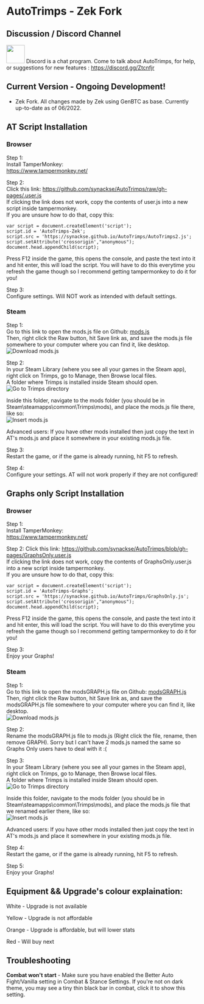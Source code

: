 # AutoTrimps - Zek Fork



## Discussion / Discord Channel
<a href="https://discord.gg/Ztcnfjr"><img src="https://discord.com/assets/3437c10597c1526c3dbd98c737c2bcae.svg" width=48></a>
Discord is a chat program. Come to talk about AutoTrimps, for help, or suggestions for new features : https://discord.gg/Ztcnfjr



## Current Version - Ongoing Development!
- Zek Fork. All changes made by Zek using GenBTC as base. Currently up-to-date as of 06/2022.



## AT Script Installation
### Browser
Step 1:  
Install TamperMonkey:  
https://www.tampermonkey.net/

Step 2:  
Click this link: https://github.com/synackse/AutoTrimps/raw/gh-pages/.user.js  
If clicking the link does not work, copy the contents of user.js into a new script inside tampermonkey.  
If you are unsure how to do that, copy this:  
```
var script = document.createElement('script');
script.id = 'AutoTrimps-Zek';
script.src = 'https://synackse.github.io/AutoTrimps/AutoTrimps2.js';
script.setAttribute('crossorigin',"anonymous");
document.head.appendChild(script);
```  
Press F12 inside the game, this opens the console, and paste the text into it and hit enter, this will load the script. You will have to do this everytime you refresh the game though so I recommend getting tampermonkey to do it for you!

Step 3:  
Configure settings. Will NOT work as intended with default settings. 

### Steam
Step 1:  
Go to this link to open the mods.js file on Github: <a href="https://github.com/synackse/AutoTrimps/blob/gh-pages/mods.js">mods.js</a>  
Then, right click the Raw button, hit Save link as, and save the mods.js file somewhere to your computer where you can find it, like desktop.  
![Download mods.js](https://i.imgur.com/opuO6yd.png)  

Step 2:  
In your Steam Library (where you see all your games in the Steam app), right click on Trimps, go to Manage, then Browse local files.  
A folder where Trimps is installed inside Steam should open.  
![Go to Trimps directory](https://imgur.com/cr35LK2.png)

Inside this folder, navigate to the mods folder (you should be in Steam\steamapps\common\Trimps\mods), and place the mods.js file there, like so:  
![Insert mods.js](https://imgur.com/muW6cUh.png)

Advanced users: If you have other mods installed then just copy the text in AT's mods.js and place it somewhere in your existing mods.js file.

Step 3:  
Restart the game, or if the game is already running, hit F5 to refresh.

Step 4:  
Configure your settings. AT will not work properly if they are not configured!

## Graphs only Script Installation
### Browser
Step 1:  
Install TamperMonkey:  
https://www.tampermonkey.net/

Step 2: 
Click this link: https://github.com/synackse/AutoTrimps/blob/gh-pages/GraphsOnly.user.js  
If clicking the link does not work, copy the contents of GraphsOnly.user.js into a new script inside tampermonkey.  
If you are unsure how to do that, copy this:  
```
var script = document.createElement('script');
script.id = 'AutoTrimps-Graphs';
script.src = 'https://synackse.github.io/AutoTrimps/GraphsOnly.js';
script.setAttribute('crossorigin',"anonymous");
document.head.appendChild(script);
```  
Press F12 inside the game, this opens the console, and paste the text into it and hit enter, this will load the script. You will have to do this everytime you refresh the game though so I recommend getting tampermonkey to do it for you!  

Step 3:  
Enjoy your Graphs!

### Steam
Step 1:  
Go to this link to open the modsGRAPH.js file on Github: <a href="https://github.com/synackse/AutoTrimps/blob/gh-pages/modsGRAPH.js">modsGRAPH.js</a>  
Then, right click the Raw button, hit Save link as, and save the modsGRAPH.js file somewhere to your computer where you can find it, like desktop.  
![Download mods.js](https://i.imgur.com/opuO6yd.png)  

Step 2:  
Rename the modsGRAPH.js file to mods.js (Right click the file, rename, then remove GRAPH). Sorry but I can't have 2 mods.js named the same so Graphs Only users have to deal with it :(

Step 3:  
In your Steam Library (where you see all your games in the Steam app), right click on Trimps, go to Manage, then Browse local files.  
A folder where Trimps is installed inside Steam should open.  
![Go to Trimps directory](https://imgur.com/cr35LK2.png)

Inside this folder, navigate to the mods folder (you should be in Steam\steamapps\common\Trimps\mods), and place the mods.js file that we renamed earlier there, like so:  
![Insert mods.js](https://imgur.com/muW6cUh.png)

Advanced users: If you have other mods installed then just copy the text in AT's mods.js and place it somewhere in your existing mods.js file.

Step 4:  
Restart the game, or if the game is already running, hit F5 to refresh.

Step 5:  
Enjoy your Graphs!

## Equipment && Upgrade's colour explaination:

White - Upgrade is not available

Yellow - Upgrade is not affordable

Orange - Upgrade is affordable, but will lower stats

Red - Will buy next

## Troubleshooting

**Combat won't start** - Make sure you have enabled the Better Auto Fight/Vanilla setting in Combat & Stance Settings. If you're not on dark theme, you may see a tiny thin black bar in combat, click it to show this setting.
